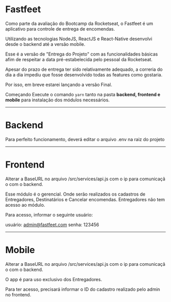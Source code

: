 
# Fastfeet

Como parte da avaliação do Bootcamp da Rocketseat, o Fastfeet é um aplicativo para controle de entrega de encomendas.

Utilizando as tecnologias NodeJS, ReactJS e React-Native desenvolvi desde o backend até a versão mobile.

Esse é a versão de "Entrega do Projeto" com as funcionalidades básicas afim de respeitar a data pré-estabelecida pelo pessoal da Rocketseat.

Apesar do prazo de entrega ter sido relativamente adequado, a correria do dia a dia impediu que fosse desenvolvido todas as features como gostaria.

Por isso, em breve estarei lançando a versão Final.

Começando Execute o comando ```yarn``` tanto na pasta **backend, frontend e mobile** para instalação dos módulos necessários.

------------------------------------------------------------------------------------------------------

# Backend

Para perfeito funcionamento, deverá editar o arquivo .env na raiz do projeto

------------------------------------------------------------------------------------------------------

# Frontend

Alterar a BaseURL no arquivo /src/services/api.js com o ip para comunicaçã
o com o backend.

Esse módulo é o gerencial. Onde serão realizados os cadastros de Entregadores, Destinatários e Cancelar encomendas. 
Entregadores não tem acesso ao módulo.

Para acesso, informar o seguinte usuário:

usuário: admin@fastfeet.com
senha: 123456

------------------------------------------------------------------------------------------------------

# Mobile

Alterar a BaseURL no arquivo /src/services/api.js com o ip para comunicaçã
o com o backend.

O app é para uso exclusivo dos Entregadores. 

Para ter acesso, precisará informar o ID do cadastro realizado pelo admin no frontend.


